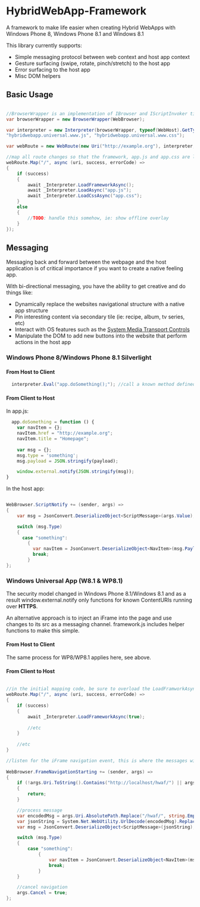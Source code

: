 HybridWebApp-Framework
======================

A framework to make life easier when creating Hybrid WebApps with Windows Phone 8, Windows Phone 8.1 and Windows 8.1

This library currently supports:
* Simple messaging protocol between web context and host app context
* Gesture surfacing (swipe, rotate, pinch/stretch) to the host app 
* Error surfacing to the host app
* Misc DOM helpers

## Basic Usage

```c#

//BrowserWrapper is an implementation of IBrowser and IScriptInvoker tied either to WebBrowser or WebView (depending on WP8/WP8.1 or Universal App)
var browserWrapper = new BrowserWrapper(WebBrowser);

var interpreter = new Interpreter(browserWrapper, typeof(WebHost).GetTypeInfo().Assembly, 
"hybridwebapp.universal.www.js", "hybridwebapp.universal.www.css");

var webRoute = new WebRoute(new Uri("http://example.org"), interpreter, browserWrapper);

//map all route changes so that the framework, app.js and app.css are loaded each time (they are flushed on navigation)
webRoute.Map("/", async (uri, success, errorCode) =>
{
    if (success)
    {
        await _Interpreter.LoadFrameworkAsync();
        await _Interpreter.LoadAsync("app.js");
        await _Interpreter.LoadCssAsync("app.css");
    }
    else
    {
        //TODO: handle this somehow, ie: show offline overlay
    }
});
```


## Messaging

Messaging back and forward between the webpage and the host application is of critical importance if you want to create a native feeling app. 

With bi-directional messaging, you have the ability to get creative and do things like:

* Dynamically replace the websites navigational structure with a native app structure
* Pin interesting content via secondary tile (ie: recipe, album, tv series, etc)
* Interact with OS features such as the [System Media Transport Controls](http://msdn.microsoft.com/en-us/library/windows/apps/xaml/dn263187.aspx)
* Manipulate the DOM to add new buttons into the website that perform actions in the host app

### Windows Phone 8/Windows Phone 8.1 Silverlight

#### From Host to Client

```C#
  interpreter.Eval("app.doSomething();"); //call a known method defined in app.js
```

#### From Client to Host

In app.js:
```js
  app.doSomething = function () {
    var navItem = {};
    navItem.href = "http://example.org";
    navItem.title = "Homepage";
    
    var msg = {};
    msg.type = 'something';
    msg.payload = JSON.stringify(payload);

    window.external.notify(JSON.stringify(msg));
}
```

In the host app:

```C#

WebBrowser.ScriptNotify += (sender, args) =>
{
    var msg = JsonConvert.DeserializeObject<ScriptMessage>(args.Value);

    switch (msg.Type)
    {
      case "something":
        {
          var navItem = JsonConvert.DeserializeObject<NavItem>(msg.Payload);
          break;
        }
};

```

### Windows Universal App (W8.1 & WP8.1)

The security model changed in Windows Phone 8.1/Windows 8.1 and as a result window.external.notify only functions for known ContentURIs running over __HTTPS__.

An alternative approach is to inject an iFrame into the page and use changes to its src as a messaging channel. framework.js includes helper functions to make this simple.

#### From Host to Client

The same process for WP8/WP8.1 applies here, see above.

#### From Client to Host

```C#

//in the initial mapping code, be sure to overload the LoadFramworkAsync with true so the iFrame channel is created
webRoute.Map("/", async (uri, success, errorCode) =>
{
    if (success)
    {
        await _Interpreter.LoadFrameworkAsync(true);
        
        //etc
    }
    
    //etc
}

//listen for the iFrame navigation event, this is where the messages will be delivered
        
WebBrowser.FrameNavigationStarting += (sender, args) =>
{
    if (!args.Uri.ToString().Contains("http://localhost/hwaf/") || args.Uri.Segments.Length < 3)
    {
        return;
    }

    //process message
    var encodedMsg = args.Uri.AbsolutePath.Replace("/hwaf/", string.Empty);
    var jsonString = System.Net.WebUtility.UrlDecode(encodedMsg).Replace("/\"", "\\\"");
    var msg = JsonConvert.DeserializeObject<ScriptMessage>(jsonString);

    switch (msg.Type)
    {
        case "something":
            {
                var navItem = JsonConvert.DeserializeObject<NavItem>(msg.Payload);
                break;
            }
    }

    //cancel navigation
    args.Cancel = true;
}; 
```



